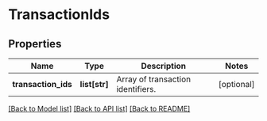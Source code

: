 # TransactionIds

## Properties
Name | Type | Description | Notes
------------ | ------------- | ------------- | -------------
**transaction_ids** | **list[str]** | Array of transaction identifiers. | [optional] 

[[Back to Model list]](../README.md#documentation-for-models) [[Back to API list]](../README.md#documentation-for-api-endpoints) [[Back to README]](../README.md)



